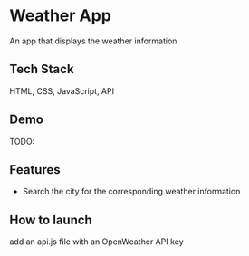 # Weather App

An app that displays the weather information

## Tech Stack

HTML, CSS, JavaScript, API

## Demo

TODO: 

## Features

- Search the city for the corresponding weather information


## How to launch

add an api.js file with an OpenWeather API key

